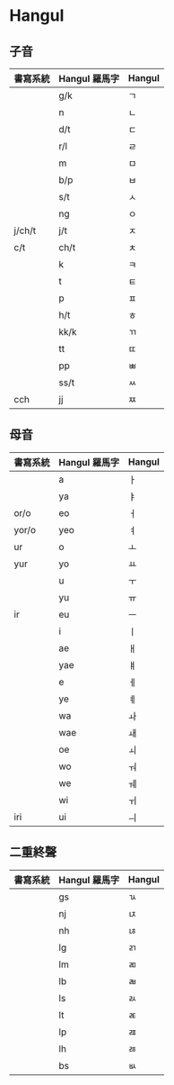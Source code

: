 # Hangul

## 子音

| 書寫系統 | Hangul 羅馬字 | Hangul |
| :--- | :--- | :--- |
|| g/k | ㄱ |
|| n | ㄴ |
|| d/t | ㄷ |
|| r/l | ㄹ |
|| m | ㅁ |
|| b/p | ㅂ |
|| s/t | ㅅ |
|| ng | ㅇ |
| j/ch/t | j/t | ㅈ |
| c/t | ch/t | ㅊ |
|| k | ㅋ |
|| t | ㅌ |
|| p | ㅍ |
|| h/t | ㅎ |
|| kk/k | ㄲ |
|| tt | ㄸ |
|| pp | ㅃ |
|| ss/t | ㅆ |
| cch | jj | ㅉ |

## 母音

| 書寫系統 | Hangul 羅馬字 | Hangul |
| :--- | :--- | :--- |
|| a | ㅏ |
|| ya | ㅑ |
| or/o | eo | ㅓ |
| yor/o | yeo | ㅕ |
| ur | o | ㅗ |
| yur | yo | ㅛ |
|| u | ㅜ |
|| yu | ㅠ |
| ir | eu | ㅡ |
|| i | ㅣ |
|| ae | ㅐ |
|| yae | ㅒ |
|| e | ㅔ |
|| ye | ㅖ |
|| wa | ㅘ |
|| wae | ㅙ |
|| oe | ㅚ |
|| wo | ㅝ |
|| we | ㅞ |
|| wi | ㅟ |
| iri | ui | ㅢ |

## 二重終聲

| 書寫系統 | Hangul 羅馬字 | Hangul |
| :--- | :--- | :--- |
|| gs | ㄳ |
|| nj | ㄵ |
|| nh | ㄶ |
|| lg | ㄺ |
|| lm | ㄻ |
|| lb | ㄼ |
|| ls | ㄽ |
|| lt | ㄾ |
|| lp | ㄿ |
|| lh | ㅀ |
|| bs | ㅄ |
